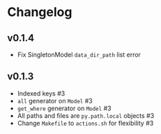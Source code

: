# Changelog

## v0.1.4
- Fix SingletonModel `data_dir_path` list error

## v0.1.3
- Indexed keys #3
- `all` generator on `Model` #3
- `get_where` generator on `Model` #3
- All paths and files are `py.path.local` objects #3
- Change `Makefile` to `actions.sh` for flexibility #3
